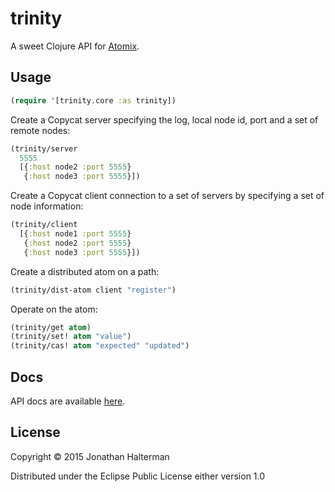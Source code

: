 # trinity

A sweet Clojure API for [Atomix][atomix].

## Usage

```clojure
(require '[trinity.core :as trinity])
```

Create a Copycat server specifying the log, local node id, port and a set of remote nodes:

```clojure
(trinity/server 
  5555 
  [{:host node2 :port 5555}
   {:host node3 :port 5555}])
```

Create a Copycat client connection to a set of servers by specifying a set of node information:

```clojure
(trinity/client
  [{:host node1 :port 5555}
   {:host node2 :port 5555}
   {:host node3 :port 5555}])
```

Create a distributed atom on a path:

```clojure
(trinity/dist-atom client "register")
```

Operate on the atom:

```clojure
(trinity/get atom)
(trinity/set! atom "value")
(trinity/cas! atom "expected" "updated")
```

## Docs

API docs are available [here](http://atomix.io/trinity/docs/).

## License

Copyright © 2015 Jonathan Halterman

Distributed under the Eclipse Public License either version 1.0

[atomix]: https://github.com/atomix/atomix